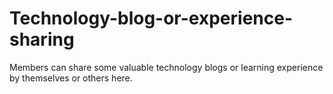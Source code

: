 # Technology-blog-or-experience-sharing
Members can share some valuable technology blogs or learning experience by themselves or others here.
